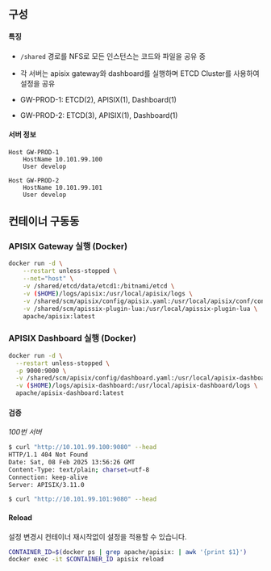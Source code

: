 ## 구성

#### 특징
- `/shared` 경로를 NFS로 모든 인스턴스는 코드와 파일을 공유 중
- 각 서버는 apisix gateway와 dashboard를 실행하며 ETCD Cluster를 사용하여 설정을 공유

- GW-PROD-1: ETCD(2), APISIX(1), Dashboard(1)
- GW-PROD-2: ETCD(3), APISIX(1), Dashboard(1)

#### 서버 정보
```
Host GW-PROD-1
    HostName 10.101.99.100
    User develop

Host GW-PROD-2
    HostName 10.101.99.101
    User develop

```

## 컨테이너 구동동

### APISIX Gateway 실행 (Docker)

```bash
docker run -d \
    --restart unless-stopped \
    --net="host" \
    -v /shared/etcd/data/etcd1:/bitnami/etcd \
    -v ($HOME)/logs/apisix:/usr/local/apisix/logs \
    -v /shared/scm/apisix/config/apisix.yaml:/usr/local/apisix/conf/config.yaml \
    -v /shared/scm/apissix-plugin-lua:/usr/local/apissix-plugin-lua \
    apache/apisix:latest
```

### APISIX Dashboard 실행 (Docker)

```bash
docker run -d \
  --restart unless-stopped \
  -p 9000:9000 \
  -v /shared/scm/apisix/config/dashboard.yaml:/usr/local/apisix-dashboard/conf/conf.yaml \
  -v ($HOME)/logs/apisix-dashboard:/usr/local/apisix-dashboard/logs \
  apache/apisix-dashboard:latest
```

#### 검증

*100번 서버*
```bash
$ curl "http://10.101.99.100:9080" --head
HTTP/1.1 404 Not Found
Date: Sat, 08 Feb 2025 13:56:26 GMT
Content-Type: text/plain; charset=utf-8
Connection: keep-alive
Server: APISIX/3.11.0

$ curl "http://10.101.99.101:9080" --head
```

#### Reload
설정 변경시 컨테이너 재시작없이 설정을 적용할 수 있습니다.

```bash
CONTAINER_ID=$(docker ps | grep apache/apisix: | awk '{print $1}')
docker exec -it $CONTAINER_ID apisix reload
```